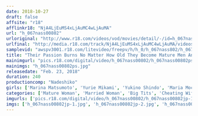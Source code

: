 ```yaml
---
date: 2018-10-27
draft: false
affsite: "r18"
afflinkr18: "NjA4LjEuMS4xLjAuMC4wLjAuMA"
url: "h_067nass00802"
urloriginal: "http://www.r18.com/videos/vod/movies/detail/-/id=h_067nass00802"
urlfinal: "http://media.r18.com/track/NjA4LjEuMS4xLjAuMC4wLjAuMA/videos/vod/movies/detail/-/id=h_067nass00802"
samplevid: "awspv3001.r18.com/litevideo/freepv/h/h_0/h_067nass802/h_067nass802_dmb_w.mp4"
title: "Their Passion Burns No Matter How Old They Become Mature Men And Women In A Masterpiece Sensual Drama Collection 4 Stories x 4 Hours Chapter 2"
mainimgurl: "pics.r18.com/digital/video/h_067nass00802/h_067nass00802ps.jpg"
mainimgs: "h_067nass00802ps.jpg"
releasedate: "Feb. 23, 2018"
duration: 240
productioncomp: "Nadeshiko"
girls: ['Marina Matsumoto', 'Yurie Mikami', 'Yukino Shindo', 'Maria Mochizuki', 'Sayoko Katagiri']
categories: ['Mature Woman', 'Married Woman', 'Big Tits', 'Cheating Wife', 'Drama', 'Over 4 Hours', 'Hi-Def']
imgurls: ['pics.r18.com/digital/video/h_067nass00802/h_067nass00802jp-1.jpg', 'pics.r18.com/digital/video/h_067nass00802/h_067nass00802jp-2.jpg', 'pics.r18.com/digital/video/h_067nass00802/h_067nass00802jp-3.jpg', 'pics.r18.com/digital/video/h_067nass00802/h_067nass00802jp-4.jpg', 'pics.r18.com/digital/video/h_067nass00802/h_067nass00802jp-5.jpg', 'pics.r18.com/digital/video/h_067nass00802/h_067nass00802jp-6.jpg', 'pics.r18.com/digital/video/h_067nass00802/h_067nass00802jp-7.jpg', 'pics.r18.com/digital/video/h_067nass00802/h_067nass00802jp-8.jpg', 'pics.r18.com/digital/video/h_067nass00802/h_067nass00802jp-9.jpg', 'pics.r18.com/digital/video/h_067nass00802/h_067nass00802jp-10.jpg', 'pics.r18.com/digital/video/h_067nass00802/h_067nass00802jp-11.jpg', 'pics.r18.com/digital/video/h_067nass00802/h_067nass00802jp-12.jpg', 'pics.r18.com/digital/video/h_067nass00802/h_067nass00802jp-13.jpg', 'pics.r18.com/digital/video/h_067nass00802/h_067nass00802jp-14.jpg', 'pics.r18.com/digital/video/h_067nass00802/h_067nass00802jp-15.jpg', 'pics.r18.com/digital/video/h_067nass00802/h_067nass00802jp-16.jpg', 'pics.r18.com/digital/video/h_067nass00802/h_067nass00802jp-17.jpg', 'pics.r18.com/digital/video/h_067nass00802/h_067nass00802jp-18.jpg', 'pics.r18.com/digital/video/h_067nass00802/h_067nass00802jp-19.jpg', 'pics.r18.com/digital/video/h_067nass00802/h_067nass00802jp-20.jpg']
imgs: ['h_067nass00802jp-1.jpg', 'h_067nass00802jp-2.jpg', 'h_067nass00802jp-3.jpg', 'h_067nass00802jp-4.jpg', 'h_067nass00802jp-5.jpg', 'h_067nass00802jp-6.jpg', 'h_067nass00802jp-7.jpg', 'h_067nass00802jp-8.jpg', 'h_067nass00802jp-9.jpg', 'h_067nass00802jp-10.jpg', 'h_067nass00802jp-11.jpg', 'h_067nass00802jp-12.jpg', 'h_067nass00802jp-13.jpg', 'h_067nass00802jp-14.jpg', 'h_067nass00802jp-15.jpg', 'h_067nass00802jp-16.jpg', 'h_067nass00802jp-17.jpg', 'h_067nass00802jp-18.jpg', 'h_067nass00802jp-19.jpg', 'h_067nass00802jp-20.jpg']
---
```


